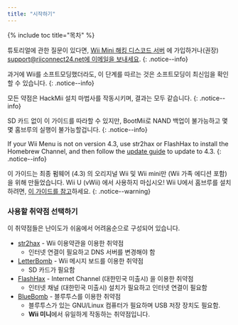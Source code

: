 ```yaml
---
title: "시작하기"
---
```


{% include toc title="목차" %}

튜토리얼에 관한 질문이 있다면, [Wii Mini 해킹 디스코드 서버](https://discord.gg/rc24) 에 가입하거나(권장) [support@riiconnect24.net에 이메일을 보내세요](mailto:support@riiconnect24.net).
{: .notice--info}

과거에 Wii를 소프트모딩했더라도, 이 단계를 따르는 것은 소프트모딩이 최신임을 확인할 수 있습니다.
{: .notice--info}

모든 약점은 HackMii 설치 마법사를 작동시키며, 결과는 모두 같습니다.
{: .notice--info}

SD 카드 없이 이 가이드를 따라할 수 있지만, BootMii로 NAND 백업이 불가능하고 몇몇 홈브루의 실행이 불가능할겁니다.
{: .notice--info}

If your Wii Menu is not on version 4.3, use str2hax or FlashHax to install the Homebrew Channel, and then follow the [update guide](update) to update to 4.3.
{: .notice--info}

이 가이드는 최종 펌웨어 (4.3) 의 오리지널 Wii 및 Wii mini만 (Wii 가족 에디션 포함) 을 위해 만들었습니다. Wii U (vWii) 에서 사용하지 마십시오! Wii U에서 홈브루를 설치하려면, [이 가이드를 참고](https://wiiu.hacks.guide)하세요.
{: .notice--warning}

### 사용할 취약점 선택하기

이 취약점들은 난이도가 쉬움에서 어려움순으로 구성되어 있습니다.

- [str2hax](str2hax) - Wii 이용약관을 이용한 취약점
    * 인터넷 연결이 필요하고 DNS 서버를 변경해야 함
- [LetterBomb](letterbomb) - Wii 메시지 보드를 이용한 취약점
    * SD 카드가 필요함
- [FlashHax](flashhax) - Internet Channel (대한민국 미출시) 을 이용한 취약점
    * 인터넷 채널 (대한민국 미출시) 설치가 필요하고 인터넷 연결이 필요함
- [BlueBomb](bluebomb) - 블루투스를 이용한 취약점
    * 블루투스가 있는 GNU/Linux 컴퓨터가 필요하며 USB 저장 장치도 필요함.
    * **Wii 미니**에서 유일하게 작동하는 취약점입니다.
